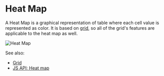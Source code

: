 <!-- TITLE: Heat Map -->
<!-- SUBTITLE: -->

# Heat Map

A Heat Map is a graphical representation of table where each cell value is represented as color.
It is based on [grid](grid.md), so all of the grid's features are applicable to the heat map as well.

![Heat Map](../uploads/gifs/heat-map.gif "Heat Map")

See also:
* [Grid](grid.md)
* [JS API: Heat map](https://public.datagrok.ai/js/samples/ui/viewers/heat-map)